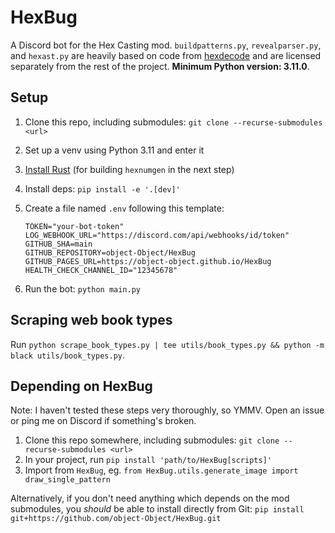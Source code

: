 # HexBug

A Discord bot for the Hex Casting mod. `buildpatterns.py`, `revealparser.py`, and `hexast.py` are heavily based on code from [hexdecode](https://github.com/gchpaco/hexdecode) and are licensed separately from the rest of the project. **Minimum Python version: 3.11.0**.

## Setup

1. Clone this repo, including submodules: `git clone --recurse-submodules <url>`
2. Set up a venv using Python 3.11 and enter it
3. [Install Rust](https://www.rust-lang.org/tools/install) (for building `hexnumgen` in the next step)
4. Install deps: `pip install -e '.[dev]'`
5. Create a file named `.env` following this template:

    ```env
    TOKEN="your-bot-token"
    LOG_WEBHOOK_URL="https://discord.com/api/webhooks/id/token"
    GITHUB_SHA=main
    GITHUB_REPOSITORY=object-Object/HexBug
    GITHUB_PAGES_URL=https://object-object.github.io/HexBug
    HEALTH_CHECK_CHANNEL_ID="12345678"
    ```

6. Run the bot: `python main.py`

## Scraping web book types

Run `python scrape_book_types.py | tee utils/book_types.py && python -m black utils/book_types.py`.

## Depending on HexBug

Note: I haven't tested these steps very thoroughly, so YMMV. Open an issue or ping me on Discord if something's broken.

1. Clone this repo somewhere, including submodules: `git clone --recurse-submodules <url>`
2. In your project, run `pip install 'path/to/HexBug[scripts]'`
3. Import from `HexBug`, eg. `from HexBug.utils.generate_image import draw_single_pattern`

Alternatively, if you don't need anything which depends on the mod submodules, you *should* be able to install directly from Git:
`pip install git+https://github.com/object-Object/HexBug.git`
